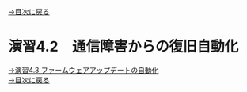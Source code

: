 [→目次に戻る](/README.md)
<br>
# 演習4.2　通信障害からの復旧自動化




[→演習4.3 ファームウェアアップデートの自動化](/4.3-Automation_of_firmware_update.md)  
[→目次に戻る](/README.md)
